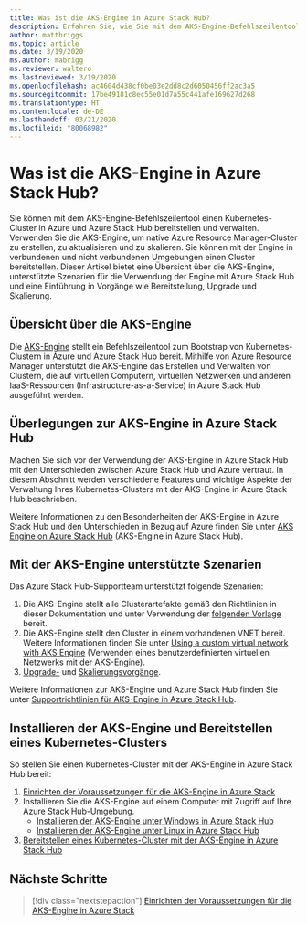 ```yaml
---
title: Was ist die AKS-Engine in Azure Stack Hub?
description: Erfahren Sie, wie Sie mit dem AKS-Engine-Befehlszeilentool einen Kubernetes-Cluster in Azure und Azure Stack Hub bereitstellen und verwalten.
author: mattbriggs
ms.topic: article
ms.date: 3/19/2020
ms.author: mabrigg
ms.reviewer: waltero
ms.lastreviewed: 3/19/2020
ms.openlocfilehash: ac4604d438cf0be03e2dd8c2d6050456ff2ac3a5
ms.sourcegitcommit: 17be49181c8ec55e01d7a55c441afe169627d268
ms.translationtype: HT
ms.contentlocale: de-DE
ms.lasthandoff: 03/21/2020
ms.locfileid: "80068982"
---
```

# <a name="what-is-the-aks-engine-on-azure-stack-hub"></a>Was ist die AKS-Engine in Azure Stack Hub?

Sie können mit dem AKS-Engine-Befehlszeilentool einen Kubernetes-Cluster in Azure und Azure Stack Hub bereitstellen und verwalten. Verwenden Sie die AKS-Engine, um native Azure Resource Manager-Cluster zu erstellen, zu aktualisieren und zu skalieren. Sie können mit der Engine in verbundenen und nicht verbundenen Umgebungen einen Cluster bereitstellen. Dieser Artikel bietet eine Übersicht über die AKS-Engine, unterstützte Szenarien für die Verwendung der Engine mit Azure Stack Hub und eine Einführung in Vorgänge wie Bereitstellung, Upgrade und Skalierung.

## <a name="overview-of-the-aks-engine"></a>Übersicht über die AKS-Engine

Die [AKS-Engine](https://github.com/Azure/aks-engine) stellt ein Befehlszeilentool zum Bootstrap von Kubernetes-Clustern in Azure und Azure Stack Hub bereit. Mithilfe von Azure Resource Manager unterstützt die AKS-Engine das Erstellen und Verwalten von Clustern, die auf virtuellen Computern, virtuellen Netzwerken und anderen IaaS-Ressourcen (Infrastructure-as-a-Service) in Azure Stack Hub ausgeführt werden.

## <a name="aks-engine-on-azure-stack-hub-considerations"></a>Überlegungen zur AKS-Engine in Azure Stack Hub

Machen Sie sich vor der Verwendung der AKS-Engine in Azure Stack Hub mit den Unterschieden zwischen Azure Stack Hub und Azure vertraut. In diesem Abschnitt werden verschiedene Features und wichtige Aspekte der Verwaltung Ihres Kubernetes-Clusters mit der AKS-Engine in Azure Stack Hub beschrieben.

Weitere Informationen zu den Besonderheiten der AKS-Engine in Azure Stack Hub und den Unterschieden in Bezug auf Azure finden Sie unter [AKS Engine on Azure Stack Hub](https://github.com/Azure/aks-engine/blob/master/docs/topics/azure-stack.md) (AKS-Engine in Azure Stack Hub).

## <a name="supported-scenarios-with-the-aks-engine"></a>Mit der AKS-Engine unterstützte Szenarien

Das Azure Stack Hub-Supportteam unterstützt folgende Szenarien:

1.  Die AKS-Engine stellt alle Clusterartefakte gemäß den Richtlinien in dieser Dokumentation und unter Verwendung der [folgenden Vorlage](https://github.com/Azure/aks-engine/tree/master/examples/azure-stack) bereit.
2.  Die AKS-Engine stellt den Cluster in einem vorhandenen VNET bereit. Weitere Informationen finden Sie unter [Using a custom virtual network with AKS Engine](https://github.com/Azure/aks-engine/blob/master/docs/tutorials/custom-vnet.md) (Verwenden eines benutzerdefinierten virtuellen Netzwerks mit der AKS-Engine).
3.  [Upgrade-](azure-stack-kubernetes-aks-engine-upgrade.md) und [Skalierungsvorgänge](azure-stack-kubernetes-aks-engine-scale.md).

Weitere Informationen zur AKS-Engine und Azure Stack Hub finden Sie unter [Supportrichtlinien für AKS-Engine in Azure Stack Hub](azure-stack-kubernetes-aks-engine-support.md).

## <a name="install-the-aks-engine-and-deploy-a-kubernetes-cluster"></a>Installieren der AKS-Engine und Bereitstellen eines Kubernetes-Clusters

So stellen Sie einen Kubernetes-Cluster mit der AKS-Engine in Azure Stack Hub bereit:

1. [Einrichten der Voraussetzungen für die AKS-Engine in Azure Stack](azure-stack-kubernetes-aks-engine-set-up.md)
2. Installieren Sie die AKS-Engine auf einem Computer mit Zugriff auf Ihre Azure Stack Hub-Umgebung.
     - [Installieren der AKS-Engine unter Windows in Azure Stack Hub](azure-stack-kubernetes-aks-engine-deploy-windows.md)
     - [Installieren der AKS-Engine unter Linux in Azure Stack Hub](azure-stack-kubernetes-aks-engine-deploy-linux.md)
3. [Bereitstellen eines Kubernetes-Cluster mit der AKS-Engine in Azure Stack Hub](azure-stack-kubernetes-aks-engine-deploy-cluster.md)

## <a name="next-steps"></a>Nächste Schritte

> [!div class="nextstepaction"]
> [Einrichten der Voraussetzungen für die AKS-Engine in Azure Stack](azure-stack-kubernetes-aks-engine-set-up.md)